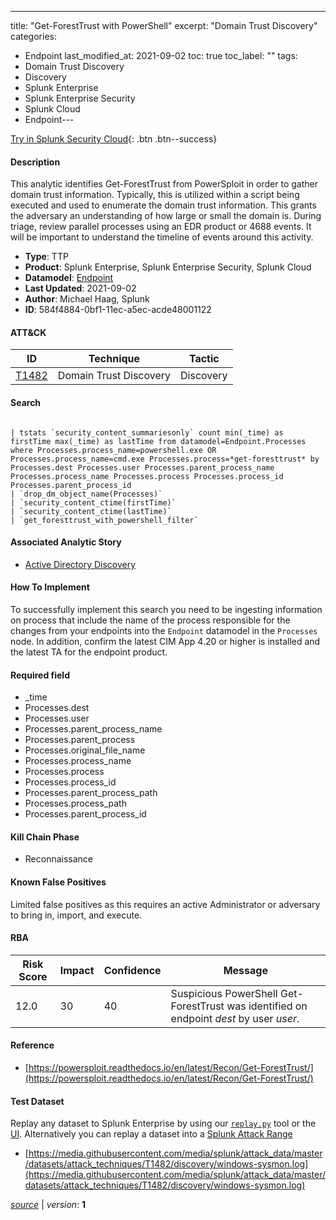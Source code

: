 ---
title: "Get-ForestTrust with PowerShell"
excerpt: "Domain Trust Discovery"
categories:
  - Endpoint
last_modified_at: 2021-09-02
toc: true
toc_label: ""
tags:
  - Domain Trust Discovery
  - Discovery
  - Splunk Enterprise
  - Splunk Enterprise Security
  - Splunk Cloud
  - Endpoint---



[Try in Splunk Security Cloud](https://www.splunk.com/en_us/cyber-security.html){: .btn .btn--success}

#### Description

This analytic identifies Get-ForestTrust from PowerSploit in order to gather domain trust information. Typically, this is utilized within a script being executed and used to enumerate the domain trust information. This grants the adversary an understanding of how large or small the domain is. During triage, review parallel processes using an EDR product or 4688 events. It will be important to understand the timeline of events around this activity.

- **Type**: TTP
- **Product**: Splunk Enterprise, Splunk Enterprise Security, Splunk Cloud
- **Datamodel**: [Endpoint](https://docs.splunk.com/Documentation/CIM/latest/User/Endpoint)
- **Last Updated**: 2021-09-02
- **Author**: Michael Haag, Splunk
- **ID**: 584f4884-0bf1-11ec-a5ec-acde48001122


#### ATT&CK

| ID          | Technique   | Tactic         |
| ----------- | ----------- |--------------- |
| [T1482](https://attack.mitre.org/techniques/T1482/) | Domain Trust Discovery | Discovery |





#### Search

```

| tstats `security_content_summariesonly` count min(_time) as firstTime max(_time) as lastTime from datamodel=Endpoint.Processes where Processes.process_name=powershell.exe OR Processes.process_name=cmd.exe Processes.process=*get-foresttrust* by Processes.dest Processes.user Processes.parent_process_name Processes.process_name Processes.process Processes.process_id Processes.parent_process_id 
| `drop_dm_object_name(Processes)` 
| `security_content_ctime(firstTime)` 
| `security_content_ctime(lastTime)` 
| `get_foresttrust_with_powershell_filter`
```

#### Associated Analytic Story
* [Active Directory Discovery](/stories/active_directory_discovery)


#### How To Implement
To successfully implement this search you need to be ingesting information on process that include the name of the process responsible for the changes from your endpoints into the `Endpoint` datamodel in the `Processes` node. In addition, confirm the latest CIM App 4.20 or higher is installed and the latest TA for the endpoint product.

#### Required field
* _time
* Processes.dest
* Processes.user
* Processes.parent_process_name
* Processes.parent_process
* Processes.original_file_name
* Processes.process_name
* Processes.process
* Processes.process_id
* Processes.parent_process_path
* Processes.process_path
* Processes.parent_process_id


#### Kill Chain Phase
* Reconnaissance


#### Known False Positives
Limited false positives as this requires an active Administrator or adversary to bring in, import, and execute.


#### RBA

| Risk Score  | Impact      | Confidence   | Message      |
| ----------- | ----------- |--------------|--------------|
| 12.0 | 30 | 40 | Suspicious PowerShell Get-ForestTrust was identified on endpoint $dest$ by user $user$. |




#### Reference

* [https://powersploit.readthedocs.io/en/latest/Recon/Get-ForestTrust/](https://powersploit.readthedocs.io/en/latest/Recon/Get-ForestTrust/)



#### Test Dataset
Replay any dataset to Splunk Enterprise by using our [`replay.py`](https://github.com/splunk/attack_data#using-replaypy) tool or the [UI](https://github.com/splunk/attack_data#using-ui).
Alternatively you can replay a dataset into a [Splunk Attack Range](https://github.com/splunk/attack_range#replay-dumps-into-attack-range-splunk-server)

* [https://media.githubusercontent.com/media/splunk/attack_data/master/datasets/attack_techniques/T1482/discovery/windows-sysmon.log](https://media.githubusercontent.com/media/splunk/attack_data/master/datasets/attack_techniques/T1482/discovery/windows-sysmon.log)


[*source*](https://github.com/splunk/security_content/tree/develop/detections/endpoint/get-foresttrust_with_powershell.yml) \| *version*: **1**
